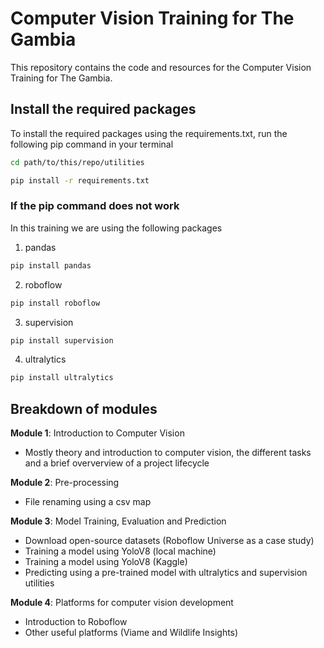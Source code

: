 # Computer Vision Training for The Gambia

This repository contains the code and resources for the Computer Vision Training for The Gambia. 

## Install the required packages
To install the required packages using the requirements.txt, run the following pip command in your terminal
```bash
cd path/to/this/repo/utilities

pip install -r requirements.txt
```

### If the pip command does not work
In this training we are using the following packages
1. pandas
```bash
pip install pandas
```
2. roboflow
```bash
pip install roboflow
```
3. supervision
```bash
pip install supervision
```
4. ultralytics
```bash
pip install ultralytics
```

## Breakdown of modules
**Module 1**: Introduction to Computer Vision
- Mostly theory and introduction to computer vision, the different tasks and a brief oververview of a project lifecycle

**Module 2**: Pre-processing
- File renaming using a csv map

**Module 3**: Model Training, Evaluation and Prediction
- Download open-source datasets (Roboflow Universe as a case study)
- Training a model using YoloV8 (local machine)
- Training a model using YoloV8 (Kaggle)
- Predicting using a pre-trained model with ultralytics and supervision utilities

**Module 4**: Platforms for computer vision development
- Introduction to Roboflow
- Other useful platforms (Viame and Wildlife Insights)

